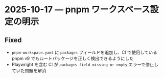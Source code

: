 # 2025-10-17 — pnpm ワークスペース設定の明示

## Fixed
- `pnpm-workspace.yaml` に `packages` フィールドを追加し、CI で使用している pnpm v9 でもルートパッケージを正しく検出できるようにした
- Playwright を含む CI が `packages field missing or empty` エラーで停止していた問題を解消
